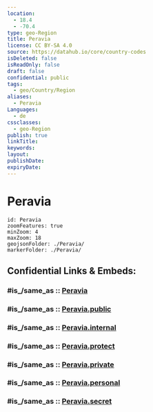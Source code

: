 ```yaml
---
location:
  - 18.4
  - -70.4
type: geo-Region
title: Peravia
license: CC BY-SA 4.0
source: https://datahub.io/core/country-codes
isDeleted: false
isReadOnly: false
draft: false
confidential: public
tags:
  - geo/Country/Region
aliases:
  - Peravia
Languages:
  - de
cssclasses:
  - geo-Region
publish: true
linkTitle:
keywords:
layout:
publishDate:
expiryDate:
---
```


# Peravia

```leaflet
id: Peravia
zoomFeatures: true 
minZoom: 4 
maxZoom: 18
geojsonFolder: ./Peravia/
markerFolder: ./Peravia/
```


## Confidential Links & Embeds: 

### #is_/same_as :: [Peravia](/_Standards/Earth/Continent/America~Caribbean/Dominican_Rep/provinces~Dominican_Rep/Peravia.md) 

### #is_/same_as :: [Peravia.public](/_public/Earth/Continent/America~Caribbean/Dominican_Rep/provinces~Dominican_Rep/Peravia.public.md) 

### #is_/same_as :: [Peravia.internal](/_internal/Earth/Continent/America~Caribbean/Dominican_Rep/provinces~Dominican_Rep/Peravia.internal.md) 

### #is_/same_as :: [Peravia.protect](/_protect/Earth/Continent/America~Caribbean/Dominican_Rep/provinces~Dominican_Rep/Peravia.protect.md) 

### #is_/same_as :: [Peravia.private](/_private/Earth/Continent/America~Caribbean/Dominican_Rep/provinces~Dominican_Rep/Peravia.private.md) 

### #is_/same_as :: [Peravia.personal](/_personal/Earth/Continent/America~Caribbean/Dominican_Rep/provinces~Dominican_Rep/Peravia.personal.md) 

### #is_/same_as :: [Peravia.secret](/_secret/Earth/Continent/America~Caribbean/Dominican_Rep/provinces~Dominican_Rep/Peravia.secret.md)

